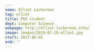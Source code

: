 ```yaml
---
name: Elliot Lockerman
tag: elliot
title: PhD student
dept: Computer Science
webpage: http://elliot.lockerman.info/
image: images/2019-07-18-elliot.jpg
start: 2017-06-01
end: ''
---
```


